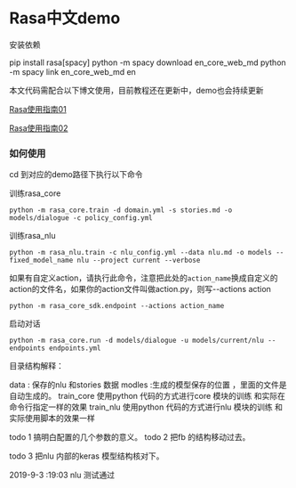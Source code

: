 # Rasa中文demo

安装依赖

pip install rasa[spacy]
python -m spacy download en_core_web_md
python -m spacy link en_core_web_md en

本文代码需配合以下博文使用，目前教程还在更新中，demo也会持续更新

[Rasa使用指南01](https://terrifyzhao.github.io/2018/09/17/Rasa%E4%BD%BF%E7%94%A8%E6%8C%87%E5%8D%9701.html)

[Rasa使用指南02](https://terrifyzhao.github.io/2019/02/26/Rasa%E4%BD%BF%E7%94%A8%E6%8C%87%E5%8D%9702.html)

### 如何使用

cd 到对应的demo路径下执行以下命令

训练rasa_core
```
python -m rasa_core.train -d domain.yml -s stories.md -o models/dialogue -c policy_config.yml
```


训练rasa_nlu
```
python -m rasa_nlu.train -c nlu_config.yml --data nlu.md -o models --fixed_model_name nlu --project current --verbose

```

如果有自定义action，请执行此命令，注意把此处的`action_name`换成自定义的action的文件名，如果你的action文件叫做action.py，则写--actions action
```
python -m rasa_core_sdk.endpoint --actions action_name
```

启动对话
```
python -m rasa_core.run -d models/dialogue -u models/current/nlu --endpoints endpoints.yml
```

目录结构解释：

data : 保存的nlu 和stories 数据
modles :生成的模型保存的位置 ，里面的文件是自动生成的。
train_core 使用python 代码的方式进行core 模块的训练 和实际在命令行指定一样的效果
train_nlu  使用python 代码的方式进行nlu 模块的训练   和实际使用脚本的效果一样 




todo 1 搞明白配置的几个参数的意义。
todo 2 把fb 的结构移动过去。

todo 3 把nlu 内部的keras 模型结构核对下。




2019-9-3 :19:03 nlu 测试通过 
